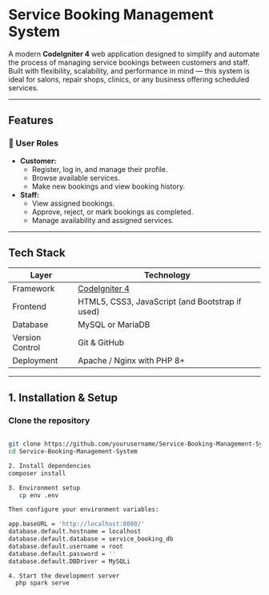 #  Service Booking Management System

A modern **CodeIgniter 4** web application designed to simplify and automate the process of managing service bookings between customers and staff.  
Built with flexibility, scalability, and performance in mind — this system is ideal for salons, repair shops, clinics, or any business offering scheduled services.

---

##  Features

### 👥 User Roles
- **Customer:**  
  - Register, log in, and manage their profile.  
  - Browse available services.  
  - Make new bookings and view booking history.  
- **Staff:**  
  - View assigned bookings.  
  - Approve, reject, or mark bookings as completed.  
  - Manage availability and assigned services.  

---

##  Tech Stack

| Layer | Technology |
|-------|-------------|
| Framework | [CodeIgniter 4](https://codeigniter.com/user_guide/) |
| Frontend | HTML5, CSS3, JavaScript (and Bootstrap if used) |
| Database | MySQL or MariaDB |
| Version Control | Git & GitHub |
| Deployment | Apache / Nginx with PHP 8+ |

---

##  1. Installation & Setup

###  Clone the repository
```bash

git clone https://github.com/yourusername/Service-Booking-Management-System.git
cd Service-Booking-Management-System

2. Install dependencies
composer install

3. Environment setup
   cp env .env

Then configure your environment variables:

app.baseURL = 'http://localhost:8080/'
database.default.hostname = localhost
database.default.database = service_booking_db
database.default.username = root
database.default.password = ''
database.default.DBDriver = MySQLi

4. Start the development server
  php spark serve
